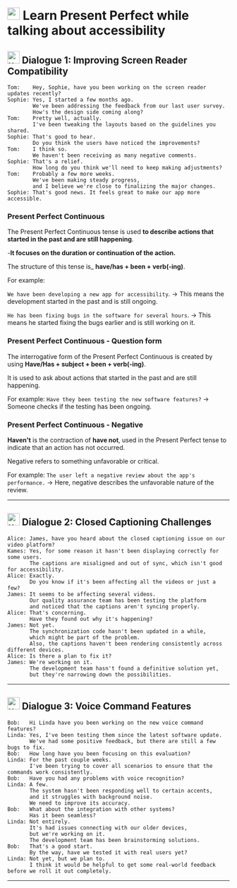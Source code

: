 # <img width="28" height="28" src="https://img.icons8.com/emoji/28/united-kingdom-emoji.png" alt="united-kingdom-emoji"/> Learn Present Perfect while talking about accessibility

## <img width="28" height="28" src="https://img.icons8.com/emoji/28/united-kingdom-emoji.png" alt="united-kingdom-emoji"/>  Dialogue 1: Improving Screen Reader Compatibility

```
Tom:    Hey, Sophie, have you been working on the screen reader updates recently?
Sophie: Yes, I started a few months ago.
        We've been addressing the feedback from our last user survey.
        How's the design side coming along?
Tom:    Pretty well, actually.
        I've been tweaking the layouts based on the guidelines you shared.
Sophie: That's good to hear.
        Do you think the users have noticed the improvements?
Tom:    I think so.
        We haven't been receiving as many negative comments.
Sophie: That's a relief.
        How long do you think we'll need to keep making adjustments?
Tom:    Probably a few more weeks.
        We've been making steady progress,
        and I believe we're close to finalizing the major changes.
Sophie: That's good news. It feels great to make our app more accessible.
```

### Present Perfect Continuous

The Present Perfect Continuous tense is used **to describe actions that started in the past and are still happening**. 

-**It focuses on the duration or continuation of the action.** 

The structure of this tense is_ **have/has + been + verb(-ing)**. 

For example:

`We have been developing a new app for accessibility`. -> This means the development started in the past and is still ongoing.

`He has been fixing bugs in the software for several hours`. -> This means he started fixing the bugs earlier and is still working on it.

### Present Perfect Continuous - Question form

The interrogative form of the Present Perfect Continuous is created by using **Have/Has + subject + been + verb(-ing)**. 

It is used to ask about actions that started in the past and are still happening. 

For example: `Have they been testing the new software features?` -> Someone checks if the testing has been ongoing.

### Present Perfect Continuous - Negative

**Haven't** is the contraction of **have not**, used in the Present Perfect tense to indicate that an action has not occurred.

Negative refers to something unfavorable or critical. 

For example: `The user left a negative review about the app's performance.` -> Here, negative describes the unfavorable nature of the review.

----

##  <img width="28" height="28" src="https://img.icons8.com/emoji/28/united-kingdom-emoji.png" alt="united-kingdom-emoji"/>  Dialogue 2: Closed Captioning Challenges

```
Alice: James, have you heard about the closed captioning issue on our video platform?
Kames: Yes, for some reason it hasn't been displaying correctly for some users.
       The captions are misaligned and out of sync, which isn't good for accessibility.
Alice: Exactly.
       Do you know if it's been affecting all the videos or just a few?
James: It seems to be affecting several videos.
       Our quality assurance team has been testing the platform
       and noticed that the captions aren't syncing properly.
Alice: That's concerning.
       Have they found out why it's happening?
James: Not yet.
       The synchronization code hasn't been updated in a while,
       which might be part of the problem.
       Also, the captions haven't been rendering consistently across different devices.
Alice: Is there a plan to fix it?
James: We're working on it.
       The development team hasn't found a definitive solution yet,
       but they're narrowing down the possibilities.
```

---


## <img width="28" height="28" src="https://img.icons8.com/emoji/28/united-kingdom-emoji.png" alt="united-kingdom-emoji"/>  Dialogue 3: Voice Command Features

```
Bob:   Hi Linda have you been working on the new voice command features?
Linda: Yes, I've been testing them since the latest software update.
       We've had some positive feedback, but there are still a few bugs to fix.
Bob:   How long have you been focusing on this evaluation?
Linda: For the past couple weeks.
       I've been trying to cover all scenarios to ensure that the commands work consistently.
Bob:   Have you had any problems with voice recognition?
Linda: A few.
       The system hasn't been responding well to certain accents,
       and it struggles with background noise.
       We need to improve its accuracy.
Bob:   What about the integration with other systems?
       Has it been seamless?
Linda: Not entirely.
       It's had issues connecting with our older devices,
       but we're working on it.
       The development team has been brainstorming solutions.
Bob:   That's a good start.
       By the way, have we tested it with real users yet?
Linda: Not yet, but we plan to.
       I think it would be helpful to get some real-world feedback before we roll it out completely.
```

---
